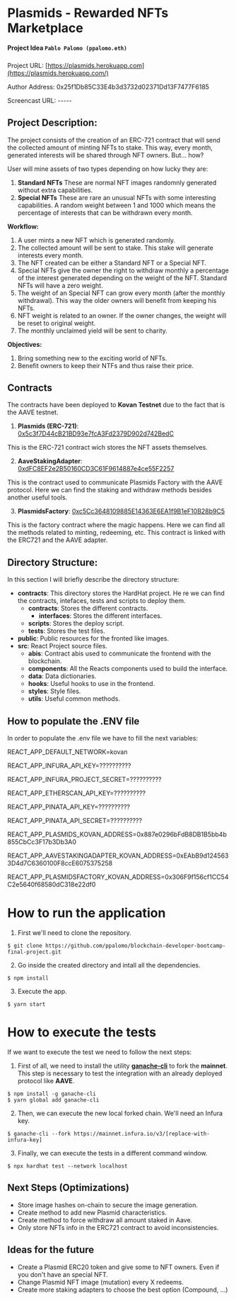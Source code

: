 # Plasmids - Rewarded NFTs Marketplace

**Project Idea `Pablo Palomo (ppalomo.eth)`**

###

Project URL: [https://plasmids.herokuapp.com](https://plasmids.herokuapp.com/)

Author Address: 0x25f1Db85C33E4b3d3732d02371Dd13F7477F6185

Screencast URL: -----

## Project Description:

The project consists of the creation of an ERC-721 contract that will send the collected amount of minting NFTs to stake. This way, every month, generated interests will be shared through NFT owners. But... how?

User will mine assets of two types depending on how lucky they are:

1. **Standard NFTs** These are normal NFT images randomnly generated without extra capabilities.
2. **Special NFTs** These are rare an unusual NFTs with some interesting capabilities. A random weight between 1 and 1000 which means the percentage of interests that can be withdrawn every month.

**Workflow:**

1. A user mints a new NFT which is generated randomly.
2. The collected amount will be sent to stake. This stake will generate interests every month.
3. The NFT created can be either a Standard NFT or a Special NFT.
4. Special NFTs give the owner the right to withdraw monthly a percentage of the interest generated depending on the weight of the NFT. Standard NFTs will have a zero weight.
5. The weight of an Special NFT can grow every month (after the monthly withdrawal). This way the older owners will benefit from keeping his NFTs.
6. NFT weight is related to an owner. If the owner changes, the weight will be reset to original weight.
7. The monthly unclaimed yield will be sent to charity.

**Objectives:**

1. Bring something new to the exciting world of NFTs.
2. Benefit owners to keep their NTFs and thus raise their price.

## Contracts

The contracts have been deployed to **Kovan Testnet** due to the fact that is the AAVE testnet.

1. **Plasmids (ERC-721)**: [0x5c3f7D44cB21BD93e7fcA3Fd2379D902d742BedC](https://kovan.etherscan.io/address/0x5c3f7D44cB21BD93e7fcA3Fd2379D902d742BedC#code)

This is the ERC-721 contract wich stores the NFT assets themselves.

2. **AaveStakingAdapter**: [0xdFC8EF2e2B50160CD3C61F9614887e4ce55F2257](https://kovan.etherscan.io/address/0xdFC8EF2e2B50160CD3C61F9614887e4ce55F2257#code)

This is the contract used to communicate Plasmids Factory with the AAVE protocol. Here we can find the staking and withdraw methods besides another useful tools.

3. **PlasmidsFactory**: [0xc5Cc3648109885E14363E6EA1f9B1eF10B28b9C5](https://kovan.etherscan.io/address/0xc5Cc3648109885E14363E6EA1f9B1eF10B28b9C5#code)

This is the factory contract where the magic happens. Here we can find all the methods related to minting, redeeming, etc. This contract is linked with the ERC721 and the AAVE adapter.

###

## Directory Structure:

In this section I will briefly describe the directory structure:

- **contracts**: This directory stores the HardHat project. He re we can find the contracts, intefaces, tests and scripts to deploy them.
  - **contracts**: Stores the different contracts.
    - **interfaces**: Stores the different interfaces.
  - **scripts**: Stores the deploy script.
  - **tests**: Stores the test files.
- **public**: Public resources for the fronted like images.
- **src**: React Project source files.
  - **abis**: Contract abis used to communicate the frontend with the blockchain.
  - **components**: All the Reacts components used to build the interface.
  - **data**: Data dictionaries.
  - **hooks**: Useful hooks to use in the frontend.
  - **styles**: Style files.
  - **utils**: Useful common methods.

###

## How to populate the .ENV file

In order to populate the .env file we have to fill the next variables:

REACT_APP_DEFAULT_NETWORK=kovan

REACT_APP_INFURA_API_KEY=??????????

REACT_APP_INFURA_PROJECT_SECRET=??????????

REACT_APP_ETHERSCAN_API_KEY=??????????

REACT_APP_PINATA_API_KEY=??????????

REACT_APP_PINATA_API_SECRET=??????????

REACT_APP_PLASMIDS_KOVAN_ADDRESS=0x887e0296bFdB8DB1B5bb4b855CbCc3F17b3Db3A0

REACT_APP_AAVESTAKINGADAPTER_KOVAN_ADDRESS=0xEAbB9d1245633D4d7C6360100F8ccE6075375258

REACT_APP_PLASMIDSFACTORY_KOVAN_ADDRESS=0x306F9f156cf1CC54C2e5640f68580dC318e22df0

# How to run the application

1. First we'll need to clone the repository.

```
$ git clone https://github.com/ppalomo/blockchain-developer-bootcamp-final-project.git
```

2. Go inside the created directory and intall all the dependencies.

```
$ npm install
```

3. Execute the app.

```
$ yarn start
```

# How to execute the tests

If we want to execute the test we need to follow the next steps:

1. First of all, we need to install the utility **[ganache-cli](https://docs.nethereum.com/en/latest/ethereum-and-clients/ganache-cli/#:~:text=Ganache%20CLI%20is%20the%20latest,running%20an%20actual%20Ethereum%20node.&text=Accounts%20can%20be%20re%2Dcycled,need%20for%20faucets%20or%20mining)** to fork the **mainnet**. This step is necessary to test the integration with an already deployed protocol like **AAVE**.

```
$ npm install -g ganache-cli
$ yarn global add ganache-cli
```

2. Then, we can execute the new local forked chain. We'll need an Infura key.

```
$ ganache-cli --fork https://mainnet.infura.io/v3/[replace-with-infura-key]
```

3. Finally, we can execute the tests in a different command window.

```
$ npx hardhat test --network localhost
```

## Next Steps (Optimizations)

- Store image hashes on-chain to secure the image generation.
- Create method to add new Plasmid characteristics.
- Create method to force withdraw all amount staked in Aave.
- Only store NFTs info in the ERC721 contract to avoid inconsistencies.

## Ideas for the future

- Create a Plasmid ERC20 token and give some to NFT owners. Even if you don't have an special NFT.
- Change Plasmid NFT image (mutation) every X redeems.
- Create more staking adapters to choose the best option (Compound, ...)
